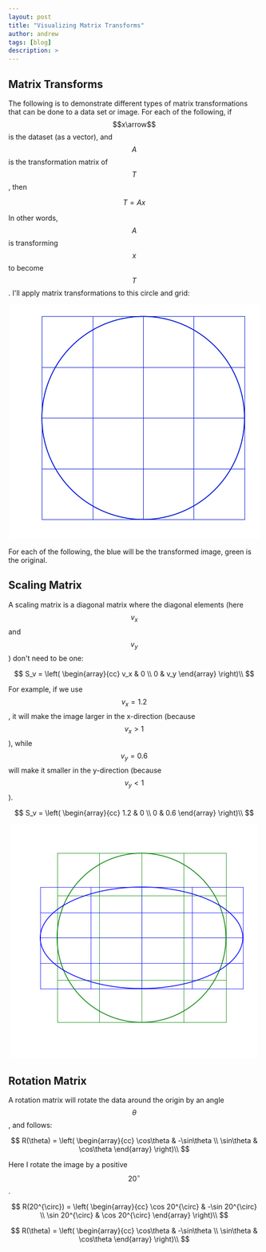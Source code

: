 ```yaml
---
layout: post
title: "Visualizing Matrix Transforms"
author: andrew
tags: [blog]
description: >
---
```



## Matrix Transforms

The following is to demonstrate different types of matrix transformations that can be done to a data set or image.  For each of the following, if $$x\arrow$$ is the dataset (as a vector), and $$A$$ is the transformation matrix of $$T$$, then

$$
T = Ax
$$

In other words, $$A$$ is transforming $$x$$ to become $$T$$.  I'll apply matrix transformations to this circle and grid:

<p align="center">
<img src="/public/img/visualizing_matrix_transforms/original.png?raw=true" alt="Field"/>
</p>

For each of the following, the blue will be the transformed image, green is the original.

## Scaling Matrix

A scaling matrix is a diagonal matrix where the diagonal elements (here $$v_x$$ and $$v_y$$) don't need to be one:

$$
S_v = \left( \begin{array}{cc}
v_x & 0 \\
0 & v_y \end{array} \right)\\
$$

For example, if we use $$v_x=1.2$$, it will make the image larger in the x-direction (because $$v_x>1$$), while $$v_y=0.6$$ will make it smaller in the y-direction (because $$v_y<1$$).

$$
S_v = \left( \begin{array}{cc}
1.2 & 0 \\
0 & 0.6 \end{array} \right)\\
$$

<p align="center">
<img src="/public/img/visualizing_matrix_transforms/scale.png?raw=true" alt="Field"/>
</p>


## Rotation Matrix

A rotation matrix will rotate the data around the origin by an angle $$\theta$$, and follows:

$$
R(\theta) = \left( \begin{array}{cc}
\cos\theta & -\sin\theta \\
\sin\theta & \cos\theta \end{array} \right)\\
$$

Here I rotate the image by a positive $$20^{\circ}$$.

$$
R(20^{\circ}) = \left( \begin{array}{cc}
\cos 20^{\circ} & -\sin 20^{\circ} \\
\sin 20^{\circ} & \cos 20^{\circ} \end{array} \right)\\
$$








$$
R(\theta) = \left( \begin{array}{cc}
\cos\theta & -\sin\theta \\
\sin\theta & \cos\theta \end{array} \right)\\
$$
